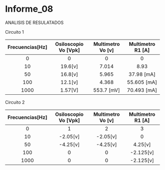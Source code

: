 # Informe_08










ANALISIS DE RESULATADOS

Circuito 1

|Frecuencias[Hz] |Osiloscopio Vo [Vpk] | Multimetro Vo [v]|Multimetro R1 [A]|
|  :---:|  :---: | :---:  | :---: |
| 0     | 0      |0       |   0      |
| 10    | 19.6[v]|7.014   |  8.93    |
| 50    | 16.8[v]|5.965   |37.98 [mA]|
| 100   |12.1[v] |4.368   |55.605 [mA]|
| 1000  | 1.57[V]|553.7 [mV]|70.493 [mA]|

Circuito 2

|Frecuencias[Hz] |Osiloscopio Vo [Vpk] | Multimetro Vo [v]|Multimetro R1 [A]|
|  :---:|  :---: | :---: | :---: |
| 0     | 1      |2      |  3    |
| 10    | -2.05[v]|-2.05[v]|  0      |
| 50    | -4.25[v]|-4.25[v]|4.25[v]  |
| 100   | 0       |0       |-2.125[v]|
| 1000  | 0       |0       |-2.125[v]|

